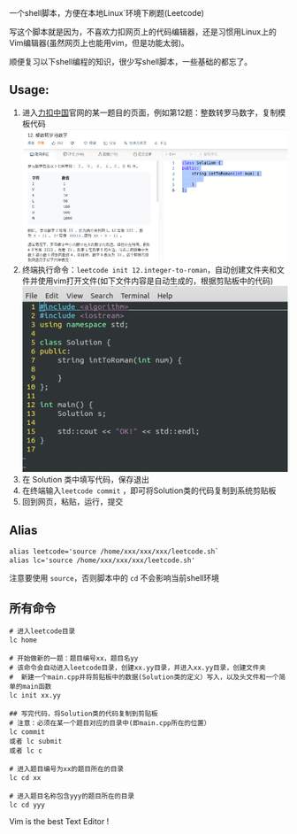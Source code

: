 一个shell脚本，方便在本地Linux`环境下刷题(Leetcode)

写这个脚本就是因为，不喜欢力扣网页上的代码编辑器，还是习惯用Linux上的Vim编辑器(虽然网页上也能用vim，但是功能太弱)。

顺便复习以下shell编程的知识，很少写shell脚本，一些基础的都忘了。

## Usage:

1. 进入[力扣中国](https://leetcode-cn.com/)官网的某一题目的页面，例如第12题：整数转罗马数字，复制模板代码![](assets/README/image-20200129224208206.png)
2. 终端执行命令：`leetcode init 12.integer-to-roman`，自动创建文件夹和文件并使用vim打开文件(如下文件内容是自动生成的，根据剪贴板中的代码)![image-20200129224521553](assets/README/image-20200129224521553.png)
3. 在 Solution 类中填写代码，保存退出
4. 在终端输入`leetcode commit` ，即可将Solution类的代码复制到系统剪贴板
5. 回到网页，粘贴，运行，提交

## Alias

```sheell
alias leetcode='source /home/xxx/xxx/xxx/leetcode.sh`
alias lc='source /home/xxx/xxx/xxx/leetcode.sh'
```

注意要使用 `source`，否则脚本中的 `cd` 不会影响当前shell环境

## 所有命令

```shell
# 进入leetcode目录
lc home

# 开始做新的一题：题目编号xx，题目名yy
# 该命令会自动进入leetcode目录，创建xx.yy目录，并进入xx.yy目录，创建文件夹
#  新建一个main.cpp并将剪贴板中的数据(Solution类的定义）写入，以及头文件和一个简单的main函数
lc init xx.yy

## 写完代码，将Solution类的代码复制到剪贴板
# 注意：必须在某一个题目对应的目录中(即main.cpp所在的位置）
lc commit
或者 lc submit
或者 lc c

# 进入题目编号为xx的题目所在的目录
lc cd xx

# 进入题目名称包含yyy的题目所在的目录
lc cd yyy
```



Vim is the best Text Editor !